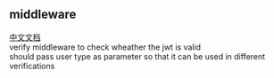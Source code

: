## middleware
[中文文档](https://github.com/ruilisi/go-pangu/blob/master/middleware/READMECN.md)<br>
verify middleware to check wheather the jwt is valid<br>
should pass user type as parameter so that it can be used in different verifications
